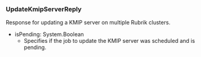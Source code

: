### UpdateKmipServerReply
Response for updating a KMIP server on multiple Rubrik clusters.

- isPending: System.Boolean
  - Specifies if the job to update the KMIP server was scheduled and is pending.
